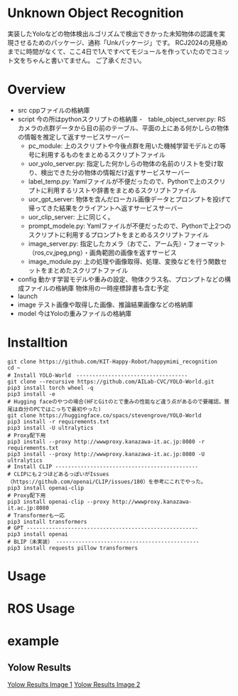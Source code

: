 # Unknown Object Recognition 
実装したYoloなどの物体検出ルゴリズムで検出できかった未知物体の認識を実現させるためのパッケージ、通称「Unkパッケージ」です。
RCJ2024の見極めまでに時間がなくて、ここ4日で1人ですべてモジュールを作っていたのでコミット文をちゃんと書いてません。
ご了承ください。

# Overview
- src
  cppファイルの格納庫
- script
  今の所はpythonスクリプトの格納庫
  -　table_object_server.py: RSカメラの点群データから目の前のテーブル、平面の上にある何かしらの物体の情報を推定して返すサービスサーバー
  - pc_module: 上のスクリプトや今後点群を用いた機械学習モデルとの等号に利用するものをまとめるスクリプトファイル
  - uor_yolo_server.py: 指定した何かしらの物体の名前のリストを受け取り、検出できた分の物体の情報だけ返すサービスサーバー
  - label_temp.py: Yamlファイルが不便だったので、Pythonで上のスクリプトに利用するリストや辞書をまとめるスクリプトファイル
  - uor_gpt_server: 物体を含んだローカル画像データとプロンプトを投げて帰ってきた結果をクライアントへ返すサービスサーバー
  - uor_clip_server: 上に同じく。
  - prompt_modele.py: Yamlファイルが不便だったので、Pythonで上2つのスクリプトに利用するプロンプトをまとめるスクリプトファイル
  - image_server.py: 指定したカメラ（おでこ、アーム先）・フォーマット（ros,cv,jpeg,png）・画角範囲の画像を返すサービス
  - image_module.py: 上の処理や画像取得、処理、変換などを行う関数セットをまとめたスクリプトファイル
- config
  動かす学習モデルや重みの設定、物体クラス名、プロンプトなどの構成ファイルの格納庫
  物体用の一時座標辞書も含む予定
- launch
- image
  テスト画像や取得した画像、推論結果画像などの格納庫
- model
  今はYoloの重みファイルの格納庫

# Installtion
```
git clone https://github.com/KIT-Happy-Robot/happymimi_recognition
cd ~
# Install YOLO-World　-----------------------------------
git clone --recursive https://github.com/AILab-CVC/YOLO-World.git
pip3 install torch wheel -q
pip3 install -e
# Hugging faceのやつの場合(HFとGitのとで重みの性能など違う点があるので要確認。鷲尾は自分のPCではこっちで最初やった)
git clone https://huggingface.co/spacs/stevengrove/YOLO-World
pip3 install -r requirements.txt
pip3 install -U ultralytics
# Proxy配下用
pip3 install --proxy http://wwwproxy.kanazawa-it.ac.jp:8080 -r requirements.txt
pip3 install --proxy http://wwwproxy.kanazawa-it.ac.jp:8080 -U ultralytics
# Install CLIP ---------------------------------------------
# CLIPにも２つほどあるっぽいがIssues（https://github.com/openai/CLIP/issues/180）を参考にこれでやった。
pip3 install openai-clip
# Proxy配下用
pip3 install openai-clip --proxy http://wwwproxy.kanazawa-it.ac.jp:8080
# Transformerも一応
pip3 install transformers
# GPT ------------------------------------------------------
pip3 install openai
# BLIP（未実装） ---------------------------------------------
pip3 install requests pillow transformers
```

# Usage

# ROS Usage

# example
## Yolow Results
[Yolow Results Image 1](https://github.com/KIT-Happy-Robot/happymimi_recognition/edit/master/unknown_object_recognition/image/dspt_tu_2.jpg)
[Yolow Results Image 2](https://github.com/KIT-Happy-Robot/happymimi_recognition/edit/master/unknown_object_recognition/image/up_real_tu_1.jpg)
